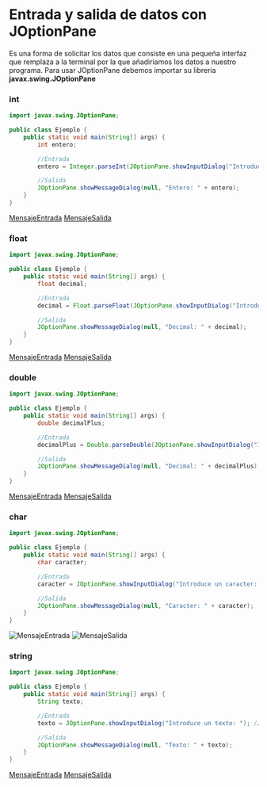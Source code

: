 # Entrada y salida de datos con JOptionPane
Es una forma de solicitar los datos que consiste en una pequeña interfaz que remplaza a la terminal por la que añadiriamos los datos a nuestro programa.
Para usar JOptionPane debemos importar su libreria **javax.swing.JOptionPane**

### int
```java
import javax.swing.JOptionPane;

public class Ejemplo {
    public static void main(String[] args) {
        int entero;

        //Entrada
        entero = Integer.parseInt(JOptionPane.showInputDialog("Introduce un numero entero: ")); //Solicitud y captura

        //Salida
        JOptionPane.showMessageDialog(null, "Entero: " + entero);
    }
}
```
[MensajeEntrada](https://github.com/DanielBraun11/ApuntesProgramacionJAVA/blob/main/fotosJAVA/JOPint1.png)   [MensajeSalida](https://github.com/DanielBraun11/ApuntesProgramacionJAVA/blob/main/fotosJAVA/JOPint2.png) 

### float
```java
import javax.swing.JOptionPane;

public class Ejemplo {
    public static void main(String[] args) {
        float decimal;

        //Entrada
        decimal = Float.parseFloat(JOptionPane.showInputDialog("Introduce un numero float: ")); //Solicitud y captura

        //Salida
        JOptionPane.showMessageDialog(null, "Decimal: " + decimal);
    }
}
```
[MensajeEntrada](https://github.com/DanielBraun11/ApuntesProgramacionJAVA/blob/main/fotosJAVA/JOPfloat1.png)   [MensajeSalida](https://github.com/DanielBraun11/ApuntesProgramacionJAVA/blob/main/fotosJAVA/JOPfloat2.png) 

### double
```java
import javax.swing.JOptionPane;

public class Ejemplo {
    public static void main(String[] args) {
        double decimalPlus;

        //Entrada
        decimalPlus = Double.parseDouble(JOptionPane.showInputDialog("Introduce un numero double: ")); //Solicitud y captura

        //Salida
        JOptionPane.showMessageDialog(null, "Decimal: " + decimalPlus);
    }
}
```
[MensajeEntrada](https://github.com/DanielBraun11/ApuntesProgramacionJAVA/blob/main/fotosJAVA/JOPdouble1.png)   [MensajeSalida](https://github.com/DanielBraun11/ApuntesProgramacionJAVA/blob/main/fotosJAVA/JOPdouble2.png) 

### char
```java
import javax.swing.JOptionPane;

public class Ejemplo {
    public static void main(String[] args) {
        char caracter;

        //Entrada
        caracter = JOptionPane.showInputDialog("Introduce un caracter: ").charAt(0); //Solicitud y captura

        //Salida
        JOptionPane.showMessageDialog(null, "Caracter: " + caracter);
    }
}
```
![MensajeEntrada](https://github.com/DanielBraun11/ApuntesProgramacionJAVA/blob/main/fotosJAVA/JOPchar1.png)  ![MensajeSalida](https://github.com/DanielBraun11/ApuntesProgramacionJAVA/blob/main/fotosJAVA/JOPchar2.png)

### string
```java
import javax.swing.JOptionPane;

public class Ejemplo {
    public static void main(String[] args) {
        String texto;

        //Entrada
        texto = JOptionPane.showInputDialog("Introduce un texto: "); //Solicitud y captura

        //Salida
        JOptionPane.showMessageDialog(null, "Texto: " + texto);
    }
}
```
[MensajeEntrada](https://github.com/DanielBraun11/ApuntesProgramacionJAVA/blob/main/fotosJAVA/JOPstring1.png)   [MensajeSalida](https://github.com/DanielBraun11/ApuntesProgramacionJAVA/blob/main/fotosJAVA/JOPstring2.png) 

